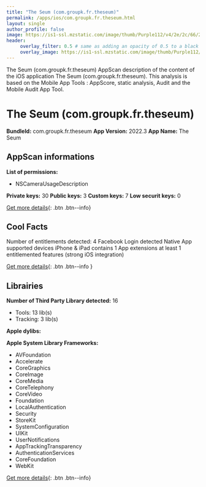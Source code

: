 ```yaml
---
title: "The Seum (com.groupk.fr.theseum)"
permalink: /apps/ios/com.groupk.fr.theseum.html
layout: single
author_profile: false
image: https://is1-ssl.mzstatic.com/image/thumb/Purple112/v4/2e/2c/66/2e2c66a8-e798-ec9a-a113-92919cb65292/AppIcon-1x_U007emarketing-0-7-0-85-220.png/512x512bb.jpg
header: 
     overlay_filter: 0.5 # same as adding an opacity of 0.5 to a black background
     overlay_image: https://is1-ssl.mzstatic.com/image/thumb/Purple112/v4/2e/2c/66/2e2c66a8-e798-ec9a-a113-92919cb65292/AppIcon-1x_U007emarketing-0-7-0-85-220.png/512x512bb.jpg
---
```

The Seum (com.groupk.fr.theseum) AppScan description of the content of the iOS application The Seum (com.groupk.fr.theseum). This analysis is based on the Mobile App Tools : AppScore, static analysis, Audit and the Mobile Audit App Tool.

# The Seum (com.groupk.fr.theseum)

**BundleId:** com.groupk.fr.theseum
**App Version:** 2022.3
**App Name:** The Seum


## AppScan informations 

**List of permissions:** 
- NSCameraUsageDescription
  
  
**Private keys:** 30
**Public keys:** 3
**Custom keys:** 7
**Low securit keys:** 0
  
[Get more details](/pricing.html){: .btn .btn--info}

## Cool Facts

Number of entitlements detected: 4
Facebook Login detected
Native App
supported devices iPhone & iPad
contains 1 App extensions
at least 1 entitlemented features (strong iOS integration)
  
[Get more details](/pricing.html){: .btn .btn--info }

## Librairies 
**Number of Third Party Library detected:** 16
- Tools: 13 lib(s)
- Tracking: 3 lib(s)


**Apple dylibs:**


**Apple System Library Frameworks:**
- AVFoundation
- Accelerate
- CoreGraphics
- CoreImage
- CoreMedia
- CoreTelephony
- CoreVideo
- Foundation
- LocalAuthentication
- Security
- StoreKit
- SystemConfiguration
- UIKit
- UserNotifications
- AppTrackingTransparency
- AuthenticationServices
- CoreFoundation
- WebKit


  
[Get more details](/pricing.html){: .btn .btn--info}

